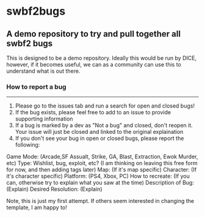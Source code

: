 # swbf2bugs
A demo repository to try and pull together all swbf2 bugs
------
This is designed to be a demo repository. Ideally this would be run by DICE, however, if it becomes useful, we can as a community can use this to understand what is out there. 

### How to report a bug
-----
1. Please go to the issues tab and run a search for open and closed bugs!
2. If the bug exists, please feel free to add to an issue to provide supporting information
3. If a bug is marked by a dev as "Not a bug" and closed, don't reopen it. Your issue will just be closed and linked to the original explaination
4. If you don't see your bug in open or closed bugs, please report the following:

Game Mode: (Arcade,SF Assualt, Strike, GA, Blast, Extraction, Ewok Murder, etc)
Type: Wishlist, bug, exploit, etc? (I am thinking on leaving this free form for now, and then adding tags later)
Map: (If it's map specific)
Character: (If it's character specific)
Platform: (PS4, Xbox, PC)
How to recreate: (If you can, otherwise try to explain what you saw at the time)
Description of Bug: (Explain)
Desired Resolution: (Explain)

Note, this is just my first attempt. If others seem interested in changing the template, I am happy to!

